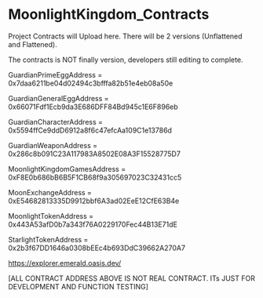 # MoonlightKingdom_Contracts
Project Contracts will Upload here.
There will be 2 versions (Unflattened and Flattened).

The contracts is NOT finally version, developers still editing to complete.

GuardianPrimeEggAddress = 0x7daa6211be04d02494c3bfffa82b51e4eb08a50e

GuardianGeneralEggAddress = 0x66071Fdf1Ecb9da3E686DFF84Bd945c1E6F896eb

GuardianCharacterAddress = 0x5594ffCe9ddD6912a8f6c47efcAa109C1e13786d

GuardianWeaponAddress = 0x286c8b091C23A117983A8502E08A3F15528775D7

MoonlightKingdomGamesAddress = 0xF8E0b686bB6B5F1CB68f9a305697023C32431cc5

MoonExchangeAddress = 0xE54682813335D9912bbf6A3ad02EeE12CfE63B4e

MoonlightTokenAddress = 0x443A53afD0b7a343f76A0229170Fec44B13E71dE

StarlightTokenAddress = 0x2b3f67DD1646a0308bEEc4b693DdC39662A270A7

https://explorer.emerald.oasis.dev/

[ALL CONTRACT ADDRESS ABOVE IS NOT REAL CONTRACT. ITs JUST FOR DEVELOPMENT AND FUNCTION TESTING]
